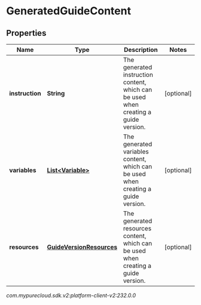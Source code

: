 # GeneratedGuideContent


## Properties

| Name | Type | Description | Notes |
| ------------ | ------------- | ------------- | ------------- |
| **instruction** | **String** | The generated instruction content, which can be used when creating a guide version. |  [optional] |
| **variables** | [**List&lt;Variable&gt;**](Variable) | The generated variables content, which can be used when creating a guide version. |  [optional] |
| **resources** | [**GuideVersionResources**](GuideVersionResources) | The generated resources content, which can be used when creating a guide version. |  [optional] |




_com.mypurecloud.sdk.v2:platform-client-v2:232.0.0_

